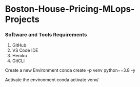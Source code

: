 # Boston-House-Pricing-MLops-Projects

### Software and Tools Requirements
1. GitHub
2. VS Code IDE
3. Heroku
4. GitCLI


Create a new Environment
conda create -p venv python==3.8 -y

Activate the environment
conda activate venv/
